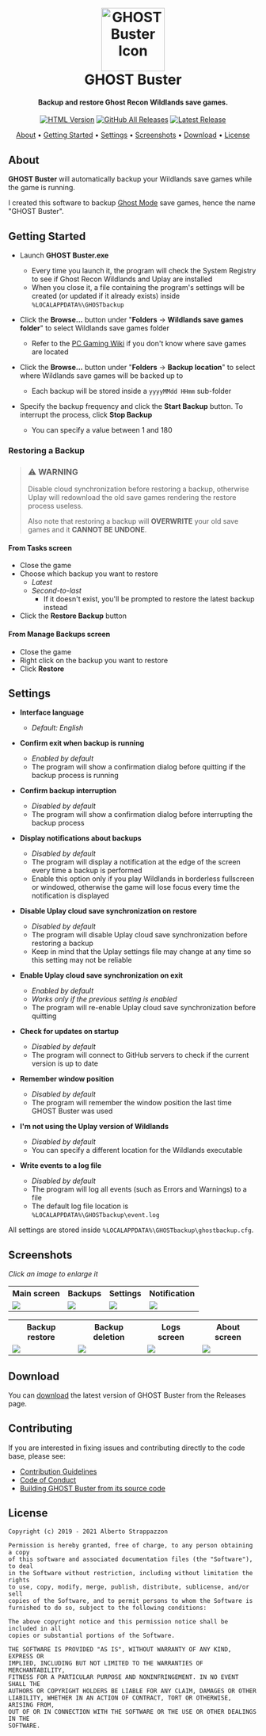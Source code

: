 <h1 align="center">
  <br>
  <img src="https://strappazzon.xyz/GRW-GHOST-Buster/assets/img/favicon.png" width="128px" alt="GHOST Buster Icon"></a>
  <br>
  GHOST Buster
  <br>
</h1>

<h4 align="center">Backup and restore Ghost Recon Wildlands save games.</h4>

<p align="center">
  <a href="https://strappazzon.xyz/GRW-GHOST-Buster"><img alt="HTML Version" src="https://img.shields.io/badge/HTML%20Version-%23ff5f2f?style=flat-square&logo=HTML5&logoColor=%23ffffff"></a>
  <a href="https://github.com/Strappazzon/GRW-GHOST-Buster/releases"><img alt="GitHub All Releases" src="https://img.shields.io/github/downloads/Strappazzon/GRW-GHOST-Buster/total?color=%23dd3333&label=Downloads&logo=DocuSign&logoColor=%23ffffff&style=flat-square"></a>
  <a href="https://github.com/Strappazzon/GRW-GHOST-Buster/releases/latest"><img alt="Latest Release" src="https://img.shields.io/github/v/release/Strappazzon/GRW-GHOST-Buster?color=%230077ee&include_prereleases&label=Latest%20Release&style=flat-square"></a>
</p>

<p align="center">
  <a href="#about">About</a> •
  <a href="#getting-started">Getting Started</a> •
  <a href="#settings">Settings</a> •
  <a href="#screenshots">Screenshots</a> •
  <a href="#download">Download</a> •
  <a href="#license">License</a>
</p>

## About

**GHOST Buster** will automatically backup your Wildlands save games while the game is running.

I created this software to backup [Ghost Mode](https://web.archive.org/web/20190108052618/https://ghost-recon.ubisoft.com/wildlands/en-us/news/152-328968-16/special-operation-2-is-coming) save games, hence the name "GHOST Buster".

## Getting Started

* Launch **GHOST Buster.exe**
  * Every time you launch it, the program will check the System Registry to see if Ghost Recon Wildlands and Uplay are installed
  * When you close it, a file containing the program's settings will be created (or updated if it already exists) inside `%LOCALAPPDATA%\GHOSTbackup`

* Click the **Browse...** button under "**Folders** -> **Wildlands save games folder**" to select Wildlands save games folder
  * Refer to the [PC Gaming Wiki](https://www.pcgamingwiki.com/wiki/Tom_Clancy%27s_Ghost_Recon_Wildlands#Save_game_data_location) if you don't know where save games are located

* Click the **Browse...** button under "**Folders** -> **Backup location**" to select where Wildlands save games will be backed up to
  * Each backup will be stored inside a `yyyyMMdd HHmm` sub-folder

* Specify the backup frequency and click the **Start Backup** button. To interrupt the process, click **Stop Backup**
  * You can specify a value between 1 and 180

### Restoring a Backup

> ### ⚠️ **WARNING**
>
> Disable cloud synchronization before restoring a backup, otherwise Uplay will redownload the old save games rendering the restore process useless.
>
> Also note that restoring a backup will **OVERWRITE** your old save games and it **CANNOT BE UNDONE**.

#### From Tasks screen

* Close the game
* Choose which backup you want to restore
  * _Latest_
  * _Second-to-last_
    * If it doesn't exist, you'll be prompted to restore the latest backup instead
* Click the **Restore Backup** button

#### From Manage Backups screen

* Close the game
* Right click on the backup you want to restore
* Click **Restore**

## Settings

* **Interface language**
  * *Default: English*

* **Confirm exit when backup is running**
  * _Enabled by default_
  * The program will show a confirmation dialog before quitting if the backup process is running

* **Confirm backup interruption**
  * _Disabled by default_
  * The program will show a confirmation dialog before interrupting the backup process

* **Display notifications about backups**
  * *Disabled by default*
  * The program will display a notification at the edge of the screen every time a backup is performed
  * Enable this option only if you play Wildlands in borderless fullscreen or windowed, otherwise the game will lose focus every time the notification is displayed

* **Disable Uplay cloud save synchronization on restore**
  * _Disabled by default_
  * The program will disable Uplay cloud save synchronization before restoring a backup
  * Keep in mind that the Uplay settings file may change at any time so this setting may not be reliable

* **Enable Uplay cloud save synchronization on exit**
  * *Enabled by default*
  * *Works only if the previous setting is enabled*
  * The program will re-enable Uplay cloud save synchronization before quitting

* **Check for updates on startup**
  * _Disabled by default_
  * The program will connect to GitHub servers to check if the current version is up to date

* **Remember window position**
  * _Disabled by default_
  * The program will remember the window position the last time GHOST Buster was used

* **I'm not using the Uplay version of Wildlands**
  * _Disabled by default_
  * You can specify a different location for the Wildlands executable

* **Write events to a log file**
  * _Disabled by default_
  * The program will log all events (such as Errors and Warnings) to a file
  * The default log file location is `%LOCALAPPDATA%\GHOSTbackup\event.log`

All settings are stored inside `%LOCALAPPDATA%\GHOSTbackup\ghostbackup.cfg`.

## Screenshots

_Click an image to enlarge it_

<table>
  <tr>
    <th align="center">Main screen</th>
    <th align="center">Backups</th>
    <th align="center">Settings</th>
    <th align="center">Notification</th>
  </tr>
  <tr>
    <td><img src="https://strappazzon.xyz/GRW-GHOST-Buster/assets/img/screenshot.png"></td>
    <td><img src="https://strappazzon.xyz/GRW-GHOST-Buster/assets/img/screenshot_manage.png"></td>
    <td><img src="https://strappazzon.xyz/GRW-GHOST-Buster/assets/img/screenshot_settings.png"></td>
    <td><img src="https://strappazzon.xyz/GRW-GHOST-Buster/assets/img/screenshot_notification.jpg"></td>
  </tr>
</table>

<table>
  <tr>
    <th align="center">Backup restore</th>
    <th align="center">Backup deletion</th>
    <th align="center">Logs screen</th>
    <th align="center">About screen</th>
  </tr>
  <tr>
    <td><img src="https://strappazzon.xyz/GRW-GHOST-Buster/assets/img/screenshot_restore.png"></td>
    <td><img src="https://strappazzon.xyz/GRW-GHOST-Buster/assets/img/screenshot_delete.png"></td>
    <td><img src="https://strappazzon.xyz/GRW-GHOST-Buster/assets/img/screenshot_logs.png"></td>
    <td><img src="https://strappazzon.xyz/GRW-GHOST-Buster/assets/img/screenshot_about.png"></td>
  </tr>
</table>

## Download

You can [download](https://github.com/Strappazzon/GRW-GHOST-Buster/releases/latest) the latest version of GHOST Buster from the Releases page.

## Contributing

If you are interested in fixing issues and contributing directly to the code base, please see:

* [Contribution Guidelines](./CONTRIBUTING.md)
* [Code of Conduct](./CODE_OF_CONDUCT.md)
* [Building GHOST Buster from its source code](https://github.com/Strappazzon/GRW-GHOST-Buster/blob/master/src/BUILDING.md)

## License

```
Copyright (c) 2019 - 2021 Alberto Strappazzon

Permission is hereby granted, free of charge, to any person obtaining a copy
of this software and associated documentation files (the "Software"), to deal
in the Software without restriction, including without limitation the rights
to use, copy, modify, merge, publish, distribute, sublicense, and/or sell
copies of the Software, and to permit persons to whom the Software is
furnished to do so, subject to the following conditions:

The above copyright notice and this permission notice shall be included in all
copies or substantial portions of the Software.

THE SOFTWARE IS PROVIDED "AS IS", WITHOUT WARRANTY OF ANY KIND, EXPRESS OR
IMPLIED, INCLUDING BUT NOT LIMITED TO THE WARRANTIES OF MERCHANTABILITY,
FITNESS FOR A PARTICULAR PURPOSE AND NONINFRINGEMENT. IN NO EVENT SHALL THE
AUTHORS OR COPYRIGHT HOLDERS BE LIABLE FOR ANY CLAIM, DAMAGES OR OTHER
LIABILITY, WHETHER IN AN ACTION OF CONTRACT, TORT OR OTHERWISE, ARISING FROM,
OUT OF OR IN CONNECTION WITH THE SOFTWARE OR THE USE OR OTHER DEALINGS IN THE
SOFTWARE.
```
